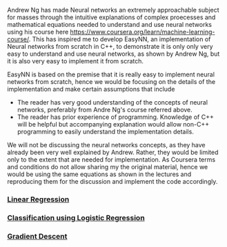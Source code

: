 Andrew Ng has made Neural networks an extremely approachable subject for masses through the intuitive explanations of complex proecesses and mathematical equations needed to understand and use neural networks using his course here https://www.coursera.org/learn/machine-learning-course/. This has inspired me to develop EasyNN, an implementation of Neural networks from scratch in C++, to demonstrate it is only only very easy to understand and use neural networks, as shown by Andrew Ng, but it is also very easy to implement it from scratch.

EasyNN is based on the premise that it is really easy to implement neural networks from scratch, hence we would be focusing on the details of the implementation and make certain assumptions that include

* The reader has very good understanding of the concepts of neural networks, preferably from Andre Ng's course referred above.
* The reader has prior experience of programming. Knowledge of C++ will be helpful but accompanying explanation would allow non-C++ programming to easily understand the implementation details.

We will not be discussing the neural networks concepts, as they have already been very well explained by Andrew. Rather, they would be limited only to the extent that are needed for implementation. As Coursera terms and conditions do not allow sharing my the original material, hence we would be using the same equations as shown in the lectures and reproducing them for the discussion and implement the code accordingly.

### [Linear Regression](./LinearRegression.md)

### [Classification using Logistic Regression](./LogisticRegression.md)

### [Gradient Descent](./GradientDescent.md)
